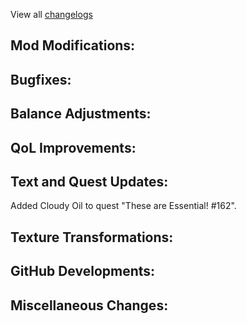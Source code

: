 
View all [changelogs](https://github.com/Divine-Journey-2/Divine-Journey-2/tree/main/changelog)

## Mod Modifications:



## Bugfixes:



## Balance Adjustments:



## QoL Improvements:



## Text and Quest Updates:

Added Cloudy Oil to quest "These are Essential! #162".

## Texture Transformations:



## GitHub Developments:



## Miscellaneous Changes:
